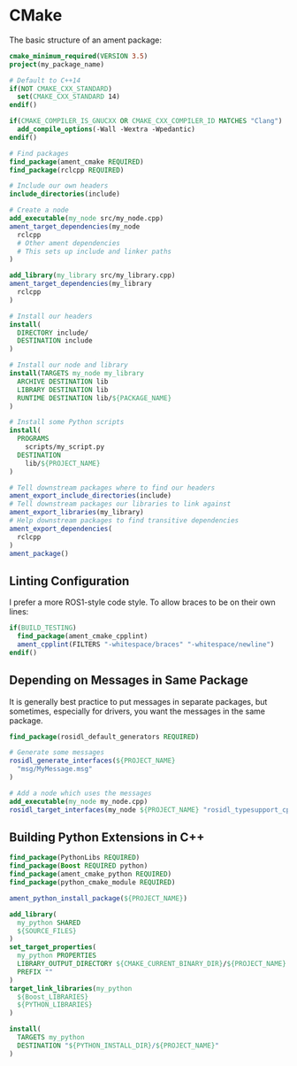 # CMake

The basic structure of an ament package:

```cmake
cmake_minimum_required(VERSION 3.5)
project(my_package_name)

# Default to C++14
if(NOT CMAKE_CXX_STANDARD)
  set(CMAKE_CXX_STANDARD 14)
endif()

if(CMAKE_COMPILER_IS_GNUCXX OR CMAKE_CXX_COMPILER_ID MATCHES "Clang")
  add_compile_options(-Wall -Wextra -Wpedantic)
endif()

# Find packages
find_package(ament_cmake REQUIRED)
find_package(rclcpp REQUIRED)

# Include our own headers
include_directories(include)

# Create a node
add_executable(my_node src/my_node.cpp)
ament_target_dependencies(my_node
  rclcpp
  # Other ament dependencies
  # This sets up include and linker paths
)

add_library(my_library src/my_library.cpp)
ament_target_dependencies(my_library
  rclcpp
)

# Install our headers
install(
  DIRECTORY include/
  DESTINATION include
)

# Install our node and library
install(TARGETS my_node my_library
  ARCHIVE DESTINATION lib
  LIBRARY DESTINATION lib
  RUNTIME DESTINATION lib/${PACKAGE_NAME}
)

# Install some Python scripts
install(
  PROGRAMS
    scripts/my_script.py
  DESTINATION
    lib/${PROJECT_NAME}
)

# Tell downstream packages where to find our headers
ament_export_include_directories(include)
# Tell downstream packages our libraries to link against
ament_export_libraries(my_library)
# Help downstream packages to find transitive dependencies
ament_export_dependencies(
  rclcpp
)
ament_package()
```

## Linting Configuration

I prefer a more ROS1-style code style. To allow braces to be on their
own lines:

```cmake
if(BUILD_TESTING)
  find_package(ament_cmake_cpplint)
  ament_cpplint(FILTERS "-whitespace/braces" "-whitespace/newline")
endif()
```

## Depending on Messages in Same Package

It is generally best practice to put messages in separate packages, but sometimes,
especially for drivers, you want the messages in the same package.

```cmake
find_package(rosidl_default_generators REQUIRED)

# Generate some messages
rosidl_generate_interfaces(${PROJECT_NAME}
  "msg/MyMessage.msg"
)

# Add a node which uses the messages
add_executable(my_node my_node.cpp)
rosidl_target_interfaces(my_node ${PROJECT_NAME} "rosidl_typesupport_cpp")
```

## Building Python Extensions in C++

```cmake
find_package(PythonLibs REQUIRED)
find_package(Boost REQUIRED python)
find_package(ament_cmake_python REQUIRED)
find_package(python_cmake_module REQUIRED)

ament_python_install_package(${PROJECT_NAME})

add_library(
  my_python SHARED
  ${SOURCE_FILES}
)
set_target_properties(
  my_python PROPERTIES
  LIBRARY_OUTPUT_DIRECTORY ${CMAKE_CURRENT_BINARY_DIR}/${PROJECT_NAME}
  PREFIX ""
)
target_link_libraries(my_python
  ${Boost_LIBRARIES}
  ${PYTHON_LIBRARIES}
)

install(
  TARGETS my_python
  DESTINATION "${PYTHON_INSTALL_DIR}/${PROJECT_NAME}"
)
```
